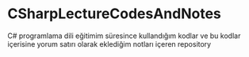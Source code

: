 # CSharpLectureCodesAndNotes
C# programlama dili eğitimim süresince kullandığım kodlar ve bu kodlar içerisine yorum satırı olarak eklediğim notları içeren repository
